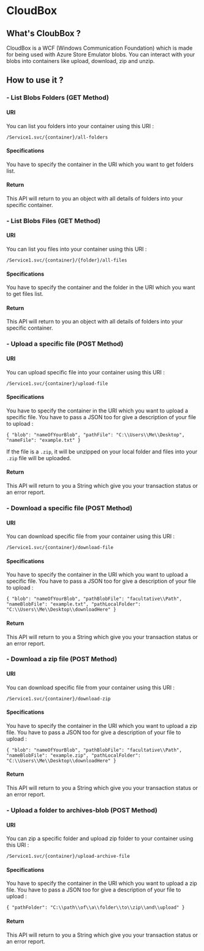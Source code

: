 # CloudBox

## What's CloubBox ? 

CloudBox is a WCF (Windows Communication Foundation) which is made for being used with Azure Store Emulator blobs. 
You can interact with your blobs into containers like upload, download, zip and unzip. 

## How to use it ?

### - List Blobs Folders (GET Method) 

#### URI
You can list you folders into your container using this URI : 

`/Service1.svc/{container}/all-folders`

#### Specifications 
You have to specify the container in the URI which you want to get folders list.

#### Return 
This API will return to you an object with all details of folders into your specific container.

### - List Blobs Files (GET Method)
#### URI
You can list you files into your container using this URI : 

`/Service1.svc/{container}/{folder}/all-files`

#### Specifications 
You have to specify the container and the folder in the URI which you want to get files list.

#### Return 
This API will return to you an object with all details of folders into your specific container.

### - Upload a specific file (POST Method)

#### URI
You can upload specific file into your container using this URI : 

`/Service1.svc/{container}/upload-file`

#### Specifications 
You have to specify the container in the URI which you want to upload a specific file.
You have to pass a JSON too for give a description of your file to upload : 

`
{
	"blob": "nameOfYourBlob",
	"pathFile": "C:\\Users\\Me\\Desktop",
	"nameFile": "example.txt"
}
`

If the file is a `.zip`, it will be unzipped on your local folder and files into your `.zip` file will be uploaded.

#### Return 
This API will return to you a String which give you your transaction status or an error report.

### - Download a specific file (POST Method)

#### URI
You can download specific file from your container using this URI : 

`/Service1.svc/{container}/download-file`

#### Specifications 
You have to specify the container in the URI which you want to upload a specific file.
You have to pass a JSON too for give a description of your file to upload : 

`
{
	"blob": "nameOfYourBlob",
	"pathBlobFile": "facultative\\Path",
	"nameBlobFile": "example.txt",
	"pathLocalFolder": "C:\\Users\\Me\\Desktop\\downloadHere"
}
`

#### Return 
This API will return to you a String which give you your transaction status or an error report.

### - Download a zip file (POST Method)

#### URI
You can download specific file from your container using this URI : 

`/Service1.svc/{container}/download-zip`

#### Specifications 
You have to specify the container in the URI which you want to upload a zip file.
You have to pass a JSON too for give a description of your file to upload : 

`
{
	"blob": "nameOfYourBlob",
	"pathBlobFile": "facultative\\Path",
	"nameBlobFile": "example.zip",
	"pathLocalFolder": "C:\\Users\\Me\\Desktop\\downloadHere"
}
`

#### Return 
This API will return to you a String which give you your transaction status or an error report.

### - Upload a folder to archives-blob (POST Method)

#### URI
You can zip a specific folder and upload zip folder to your container using this URI : 

`/Service1.svc/{container}/upload-archive-file`

#### Specifications 
You have to specify the container in the URI which you want to upload a zip file.
You have to pass a JSON too for give a description of your file to upload : 

`
{
	"pathFolder": "C:\\path\\of\\a\\folder\\to\\zip\\and\\upload"
}
`

#### Return 
This API will return to you a String which give you your transaction status or an error report.
